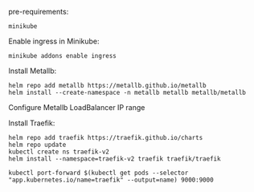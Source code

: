 pre-requirements:
```
minikube
```

Enable ingress in Minikube:

    minikube addons enable ingress

Install Metallb:

```
helm repo add metallb https://metallb.github.io/metallb
helm install --create-namespace -n metallb metallb metallb/metallb
```
Configure Metallb LoadBalancer IP range

Install Traefik:
```
helm repo add traefik https://traefik.github.io/charts
helm repo update
kubectl create ns traefik-v2
helm install --namespace=traefik-v2 traefik traefik/traefik
```
```
kubectl port-forward $(kubectl get pods --selector "app.kubernetes.io/name=traefik" --output=name) 9000:9000
```